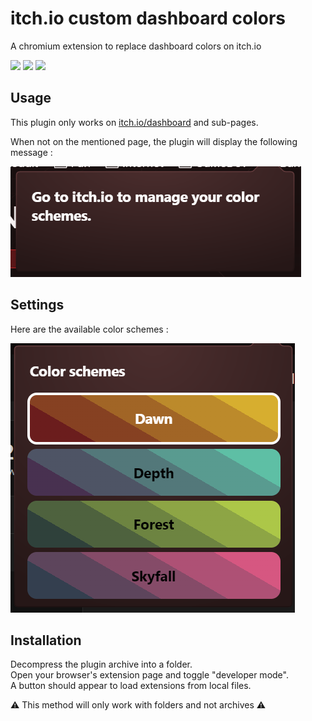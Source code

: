 # itch.io custom dashboard colors

A chromium extension to replace dashboard colors on itch.io

![](https://img.shields.io/badge/Opera_GX-Supprted-green)
![](https://img.shields.io/badge/Chrome-Untested-yellow)
![](https://img.shields.io/badge/Firefox-Untested-yellow)

## Usage

This plugin only works on [itch.io/dashboard](https://itch.io/dashboard) and sub-pages.

When not on the mentioned page, the plugin will display the following message :

![](screenshots/Message.PNG)

## Settings

Here are the available color schemes :

![](screenshots/Schemes.PNG)

## Installation

Decompress the plugin archive into a folder.\
Open your browser's extension page and toggle "developer mode".\
A button should appear to load extensions from local files.

⚠️ This method will only work with folders and not archives ⚠️